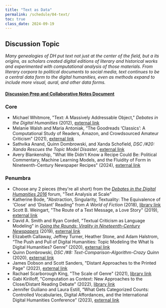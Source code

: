 ```yaml
---
title: "Text as Data"
permalink: /schedule/04-text/
toc: true
class_date: 2024-09-19
---
```


## Discussion Topic

_Many genealogies of DH put text not just at the center of the field, but a its origins, as scholars created digital editions of literary and historical works and experimented with computational analysis of those materials. From literary corpora to political documents to social media, text continues to be a central data form to the digital humanities, even as methods expand to include more visual, aural, and other data forms._

#### [Discussion Prep and Collaborative Notes Document](https://docs.google.com/document/d/1NaGiAvhIR08hGi_WQW0xqpLRHIQTSgZ1D8OBSTIggSo/edit?usp=sharing)

### Core

+ Michael Whitmore, "Text: A Massively Addressable Object," _Debates in the Digital Humanities_ (2012), [external link](https://dhdebates.gc.cuny.edu/read/untitled-88c11800-9446-469b-a3be-3fdb36bfbd1e/section/402e7e9a-359b-4b11-8386-a1b48e40425a#p4b3)
+ Melanie Walsh and Maria Antoniak, “The Goodreads ‘Classics’: A Computational Study of Readers, Amazon, and Crowdsourced Amateur Criticism” (2021), [external link](https://post45.org/2021/04/the-goodreads-classics-a-computational-study-of-readers-amazon-and-crowdsourced-amateur-criticism/)
+ Sathvika Anand, Quinn Dombrowski, and Xanda Schofield, _DSC /#20: Xanda Rescues the Topic Model Disaster_, [external link](https://datasittersclub.github.io/site/dsc20.html)
+ Avery Blankenship, "What We Didn’t Know a Recipe Could Be: Political Commentary, Machine Learning Models, and the Fluidity of Form in Nineteenth-Century Newspaper Recipes" (2024), [external link](https://culturalanalytics.org/article/115371-what-we-didn-t-know-a-recipe-could-be-political-commentary-machine-learning-models-and-the-fluidity-of-form-in-nineteenth-century-newspaper-recipe)

### Penumbra

+ Choose any 2 pieces (they're all short) from the [_Debates in the Digital Humanities 2016_](https://dhdebates.gc.cuny.edu/projects/debates-in-the-digital-humanities-2016) forum, "Text Analysis at Scale"
+ Katherine Bode, "Abstraction, Singularity, Textuality: The Equivalence of 'Close' and 'Distant' Reading" from _A World of Fiction_ (2018), [library link](https://www-jstor-org.proxy2.library.illinois.edu/stable/j.ctvdtpj1d.5?seq=3#metadata_info_tab_contents)
+ Scott B. Weingart, "The Route of a Text Message, a Love Story" (2019), [external link](https://www.vice.com/en_us/article/kzdn8n/the-route-of-a-text-message-a-love-story)
+ David A. Smith and Ryan Cordell, "Textual Criticism as Language Modeling" in [_Going the Rounds: Virality in Nineteenth-Century Newspapers_](https://manifold.umn.edu/projects/going-the-rounds) (2019), [external link](https://manifold.umn.edu/read/untitled-883630b9-c054-44e1-91db-d053a7106ecb/section/ea1f849a-bac1-4e9d-85f4-149d0083a6a4)
+ Elizabeth Callaway, Jeffrey Turner, Heather Stone, and Adam Halstrom, “The Push and Pull of Digital Humanities: Topic Modeling the What Is Digital Humanities? Genre” (2020), [external link](https://www.digitalhumanities.org/dhq/vol/14/1/000450/000450.html)
+ Quinn Dombrowski, _DSC /#8: Text-Comparison-Algorithm-Crazy Quinn_ (2020), [external link](https://datasittersclub.github.io/site/dsc8.html)
+ James Dobson and Scott Sanders, "Distant Approaches to the Printed Page" (2022), [external link](https://www.digitalstudies.org/article/id/8107/)
+ Rachael Scarborough King, "The Scale of Genre" (2021), [library link](https://muse-jhu-edu.proxy2.library.illinois.edu/article/802091)
+ Gabi Kirilloff, "Computation as Context: New Approaches to the Close/Distant Reading Debate" (2022), [library link](https://muse-jhu-edu.proxy2.library.illinois.edu/article/844432)
+ Jennifer Guiliano and Laura Estill, “What Gets Categorized Counts: Controlled Vocabularies, Digital Affordances, and the International Digital Humanities Conference” (2023), [external link](https://doi.org/10.1093/llc/fqac091)